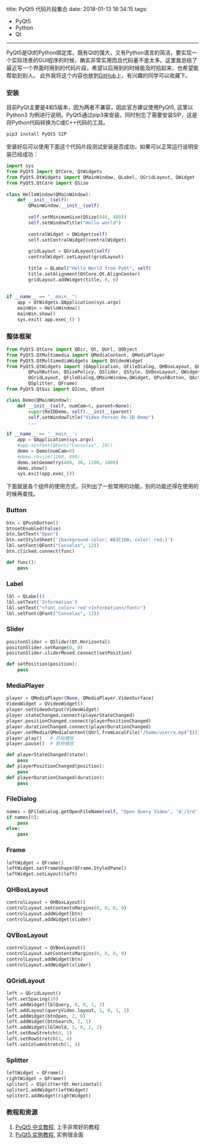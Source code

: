 title: PyQt5 代码片段集合
date: 2018-01-13 18:34:15
tags:
 - PyQt5
 - Python
 - Qt 

---
PyQt5是Qt的Python绑定库，既有Qt的强大，又有Python语言的简洁，要实现一个实际场景的GUI程序的时候，确实非常实用而且代码量不是太多。这里我总结了最近写一个界面时用到的代码片段，希望以后用到的时候能及时拾起来，也希望能帮助到别人。 此外我将这个内容也放到[GitHub](https://github.com/vra/pyqt5-code-snippets/blob/master/pyqt_code_snippets.md)上，有兴趣的同学可以收藏下。
<!--more-->

### 安装
目前PyQt主要是4和5版本，因为两者不兼容，因此官方建议使用PyQt5, 这里以Python3 为例进行说明。PyQt5通过pip3来安装，同时别忘了需要安装SIP，这是将Python代码转换为C或C++代码的工具。
```bash
pip3 install PyQt5 SIP
```
安装好后可以使用下面这个代码片段测试安装是否成功，如果可以正常运行说明安装已经成功：
```python
import sys
from PyQt5 import QtCore, QtWidgets
from PyQt5.QtWidgets import QMainWindow, QLabel, QGridLayout, QWidget
from PyQt5.QtCore import QSize    
     
class HelloWindow(QMainWindow):
    def __init__(self):
        QMainWindow.__init__(self)
 
        self.setMinimumSize(QSize(640, 480))    
        self.setWindowTitle("Hello world") 
        
        centralWidget = QWidget(self)          
        self.setCentralWidget(centralWidget)   
 
        gridLayout = QGridLayout(self)     
        centralWidget.setLayout(gridLayout)  
 
        title = QLabel("Hello World from PyQt", self) 
        title.setAlignment(QtCore.Qt.AlignCenter) 
        gridLayout.addWidget(title, 0, 0)
 
 
if __name__ == "__main__":
    app = QtWidgets.QApplication(sys.argv)
    mainWin = HelloWindow()
    mainWin.show()
    sys.exit( app.exec_() )
```

### 整体框架
```python
from PyQt5.QtCore import QDir, Qt, QUrl, QObject
from PyQt5.QtMultimedia import QMediaContent, QMediaPlayer
from PyQt5.QtMultimediaWidgets import QVideoWidget
from PyQt5.QtWidgets import (QApplication, QFileDialog, QHBoxLayout, QLabel,
        QPushButton, QSizePolicy, QSlider, QStyle, QVBoxLayout, QWidget,
        QGridLayout, QFileDialog,QMainWindow,QWidget, QPushButton, QAction,
        QSplitter, QFrame)
from PyQt5.QtGui import QIcon, QFont

class Demo(QMainWindow):
    def __init__(self, numCam=6, parent=None):
        super(ReIDDemo, self).__init__(parent)
        self.setWindowTitle("Video Person Re-ID Demo")
        ...

if __name__ == '__main__':
    app = QApplication(sys.argv)
    #app.setFont(QFont("Consolas", 10))
    demo = Demo(numCam=6)
    #demo.resize(1200, 800)
    demo.setGeometry(400, 30, 1200, 1000)
    demo.show()
    sys.exit(app.exec_())
```

下面就是各个组件的使用方式，只列出了一些常用的功能，别的功能还得在使用的时候再查找。  


### Button
```python
btn = QPushButton()
btnsetEnabled(False)
btn.SetText("Open")
btn.setStyleSheet('{background-color: #A3C1DA; color: red;}')
lbl.setFont(QFont("Consolas", 12))
btn.clicked.connect(func)

def func():
    pass
```

### Label
```python
lbl = QLabel()
lbl.setText('Information')
lbl.setText("<font color='red'>Information</font>")
lbl.setFont(QFont("Consolas", 12))
```

### Slider
```python
positonSlider = QSlider(Qt.Horizontal)
positonSlider.setRange(0, 0)
positonSlider.sliderMoved.connect(setPosition)

def setPosition(position):
    pass
```

### MediaPlayer
```python
player = QMediaPlayer(None, QMediaPlayer.VideoSurface)
VideoWidget = QVideoWidget()
player.setVideoOutput(VideoWidget)
player.stateChanged.connect(playerStateChanged)
player.positionChanged.connect(playerPositionChanged)
player.durationChanged.connect(playerDurationChanged)
player.setMedia(QMediaContent(QUrl.fromLocalFile("/home/user/a.mp4"])))
player.play()   # 开始播放
player.pause()  # 暂停播放

def playerStateChanged(state):
    pass
def playerPositionChanged(position):
    pass
def playerDurationChanged(duration):
    pass
```

### FileDialog
```python
names = QFileDialog.getOpenFileName(self, "Open Query Video", 'd:/3rd')
if names[0]:
    pass
else:
    pass
```

### Frame
```python
leftWidget = QFrame()
leftWidget.setFrameShape(QFrame.StyledPanel)
leftWidget.setLayout(left)
```

### QHBoxLayout
```python
controlLayout = QHBoxLayout()
controlLayout.setContentsMargins(0, 0, 0, 0)
controlLayout.addWidget(btn)
controlLayout.addWidget(slider)
```

### QVBoxLayout
```python
controlLayout = QVBoxLayout()
controlLayout.setContentsMargins(0, 0, 0, 0)
controlLayout.addWidget(btn)
controlLayout.addWidget(slider)
```

### QGridLayout
```python
left = QGridLayout()
left.setSpacing(10)
left.addWidget(lblQuery, 0, 0, 1, 2)
left.addLayout(queryVideo.layout, 1, 0, 1, 2)
left.addWidget(btnOpen, 2, 0)
left.addWidget(btnSearch, 2, 1)
left.addWidget(lblHold, 5, 0, 1, 2)
left.setRowStretch(0, 1)
left.setRowStretch(1, 4)
left.setColumnStretch(1, 4)
```

### Splitter
```python
leftWidget = QFrame()
rightWidget = QFrame()
spliter1 = QSplitter(Qt.Horizontal)
spliter1.addWidget(leftWidget)
spliter1.addWidget(rightWidget)
```

### 教程和资源
 1. [PyQt5 中文教程](https://www.gitbook.com/book/maicss/pyqt5), 上手非常好的教程
 2. [PyQt5 实例教程](https://pythonprogramminglanguage.com/pyqt/), 实例很全面
